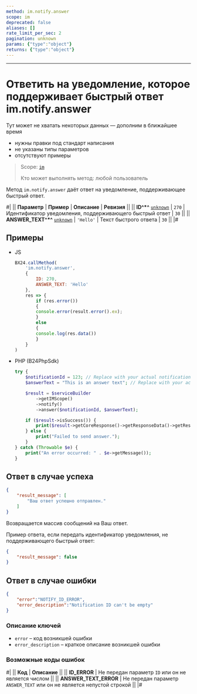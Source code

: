 ```yaml
---
method: im.notify.answer
scope: im
deprecated: false
aliases: []
rate_limit_per_sec: 2
pagination: unknown
params: {"type":"object"}
returns: {"type":"object"}
---
```



---

# Ответить на уведомление, которое поддерживает быстрый ответ im.notify.answer



Тут может не хватать некоторых данных — дополним в ближайшее время







- нужны правки под стандарт написания
- не указаны типы параметров
- отсутствуют примеры





> Scope: [`im`](../../scopes/permissions.md)
>
> Кто может выполнять метод: любой пользователь

Метод `im.notify.answer` даёт ответ на уведомление, поддерживающее быстрый ответ.

#|
|| **Параметр** | **Пример** | **Описание** | **Ревизия** ||
|| **ID^*^**
[`unknown`](../../data-types.md) | `270` | Идентификатор уведомления, поддерживающего быстрый ответ | `30` ||
|| **ANSWER_TEXT^*^**
[`unknown`](../../data-types.md) | `'Hello'` | Текст быстрого ответа | `30` ||
|#



## Примеры



- JS

    ```js
    BX24.callMethod(
        'im.notify.answer',
        {
            ID: 270,
            ANSWER_TEXT: 'Hello'
        },
        res => {
            if (res.error())
            {
            console.error(result.error().ex);
            }
            else
            {
            console.log(res.data())
            }
        }
    )
    ```

- PHP (B24PhpSdk)

    ```php
    try {
        $notificationId = 123; // Replace with your actual notification ID
        $answerText = "This is an answer text"; // Replace with your actual answer text

        $result = $serviceBuilder
            ->getIMScope()
            ->notify()
            ->answer($notificationId, $answerText);

        if ($result->isSuccess()) {
            print($result->getCoreResponse()->getResponseData()->getResult()[0]);
        } else {
            print("Failed to send answer.");
        }
    } catch (Throwable $e) {
        print("An error occurred: " . $e->getMessage());
    }
    ```





## Ответ в случае успеха

```json
{
    "result_message": [
        "Ваш ответ успешно отправлен."
    ]
}
```

Возвращается массив сообщений на Ваш ответ.

Пример ответа, если передать идентификатор уведомления, не поддерживающего быстрый ответ:

```json
{
    "result_message": false
}
```

## Ответ в случае ошибки

```json
{
    "error":"NOTIFY_ID_ERROR",
    "error_description":"Notification ID can't be empty"
}
```

### Описание ключей

- `error` – код возникшей ошибки
- `error_description` – краткое описание возникшей ошибки

### Возможные коды ошибок

#|
|| **Код** | **Описание** ||
|| **ID_ERROR** | Не передан параметр `ID` или он не является числом ||
|| **ANSWER_TEXT_ERROR** | Не передан параметр `ANSWER_TEXT` или он не является непустой строкой ||
|#
